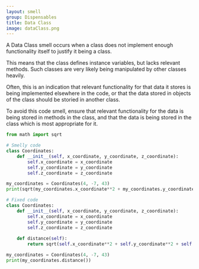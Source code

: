 ```yaml
---
layout: smell
group: Dispensables
title: Data Class
image: dataClass.png
---
```

A Data Class smell occurs when a class does not implement enough functionality itself to justify it being a class.

This means that the class defines instance variables, but lacks relevant methods. Such classes are very likely being manipulated by other classes heavily.

Often, this is an indication that relevant functionality for that data it stores is being implemented elsewhere in the code, or that the data stored in objects of the class should be storied in another class.

To avoid this code smell, ensure that relevant functionality for the data is being stored in methods in the class, and that the data is being stored in the class which is most appropriate for it.
~~~ python
from math import sqrt

# Smelly code
class Coordinates:
    def __init__(self, x_coordinate, y_coordinate, z_coordinate):
        self.x_coordinate = x_coordinate
        self.y_coordinate = y_coordinate
        self.z_coordinate = z_coordinate

my_coordinates = Coordinates(4, -7, 43)
print(sqrt(my_coordinates.x_coordinate**2 + my_coordinates.y_coordinate**2 + my_coordinates.z_coordinate**2))  # Pythagorean theorem

# Fixed code
class Coordinates:
    def __init__(self, x_coordinate, y_coordinate, z_coordinate):
        self.x_coordinate = x_coordinate
        self.y_coordinate = y_coordinate
        self.z_coordinate = z_coordinate
    
    def distance(self):
        return sqrt(self.x_coordinate**2 + self.y_coordinate**2 + self.z_coordinate**2)  # Pythagorean theorem

my_coordinates = Coordinates(4, -7, 43)
print(my_coordinates.distance())
~~~